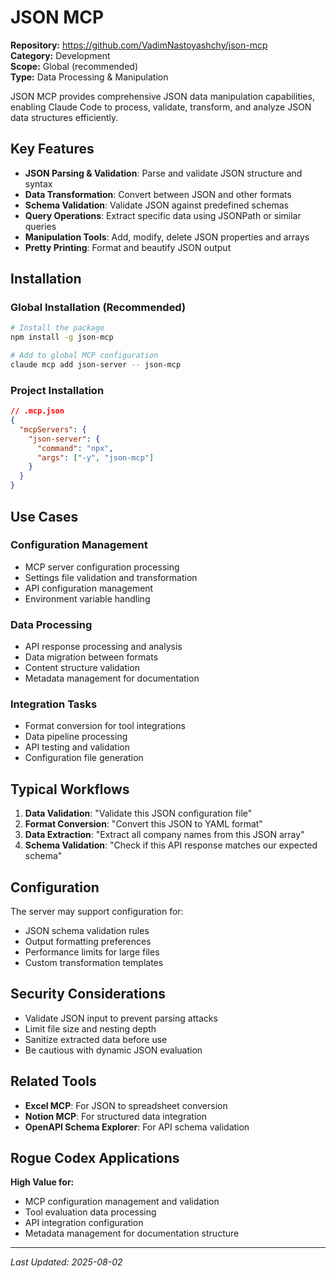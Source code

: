 # JSON MCP

**Repository:** https://github.com/VadimNastoyashchy/json-mcp  
**Category:** Development  
**Scope:** Global (recommended)  
**Type:** Data Processing & Manipulation

JSON MCP provides comprehensive JSON data manipulation capabilities, enabling Claude Code to process, validate, transform, and analyze JSON data structures efficiently.

## Key Features

- **JSON Parsing & Validation**: Parse and validate JSON structure and syntax
- **Data Transformation**: Convert between JSON and other formats
- **Schema Validation**: Validate JSON against predefined schemas
- **Query Operations**: Extract specific data using JSONPath or similar queries
- **Manipulation Tools**: Add, modify, delete JSON properties and arrays
- **Pretty Printing**: Format and beautify JSON output

## Installation

### Global Installation (Recommended)
```bash
# Install the package
npm install -g json-mcp

# Add to global MCP configuration
claude mcp add json-server -- json-mcp
```

### Project Installation
```json
// .mcp.json
{
  "mcpServers": {
    "json-server": {
      "command": "npx",
      "args": ["-y", "json-mcp"]
    }
  }
}
```

## Use Cases

### Configuration Management
- MCP server configuration processing
- Settings file validation and transformation
- API configuration management
- Environment variable handling

### Data Processing
- API response processing and analysis
- Data migration between formats
- Content structure validation
- Metadata management for documentation

### Integration Tasks
- Format conversion for tool integrations
- Data pipeline processing
- API testing and validation
- Configuration file generation

## Typical Workflows

1. **Data Validation**: "Validate this JSON configuration file"
2. **Format Conversion**: "Convert this JSON to YAML format"
3. **Data Extraction**: "Extract all company names from this JSON array"
4. **Schema Validation**: "Check if this API response matches our expected schema"

## Configuration

The server may support configuration for:
- JSON schema validation rules
- Output formatting preferences
- Performance limits for large files
- Custom transformation templates

## Security Considerations

- Validate JSON input to prevent parsing attacks
- Limit file size and nesting depth
- Sanitize extracted data before use
- Be cautious with dynamic JSON evaluation

## Related Tools

- **Excel MCP**: For JSON to spreadsheet conversion
- **Notion MCP**: For structured data integration
- **OpenAPI Schema Explorer**: For API schema validation

## Rogue Codex Applications

**High Value for:**
- MCP configuration management and validation
- Tool evaluation data processing
- API integration configuration
- Metadata management for documentation structure

---

*Last Updated: 2025-08-02*